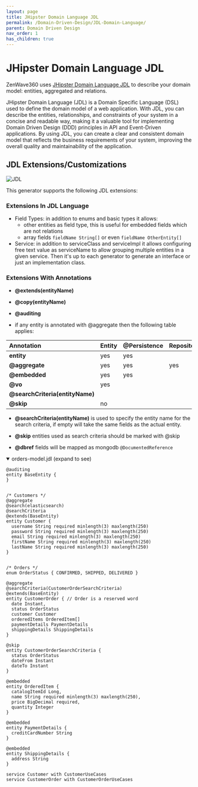 ```yaml
---
layout: page
title: JHipster Domain Language JDL
permalink: /Domain-Driven-Design/JDL-Domain-Language/
parent: Domain Driven Design
nav_order: 1
has_children: true
---
```


#  JHipster Domain Language JDL

ZenWave360 uses [JHipster Domain Language JDL](https://www.jhipster.tech/jdl/intro) to describe your domain model: entities, aggregated and relations.

JHipster Domain Language (JDL) is a Domain Specific Language (DSL) used to define the domain model of a web application. With JDL, you can describe the entities, relationships, and constraints of your system in a concise and readable way, making it a valuable tool for implementing Domain Driven Design (DDD) principles in API and Event-Driven applications. By using JDL, you can create a clear and consistent domain model that reflects the business requirements of your system, improving the overall quality and maintainability of the application.

## JDL Extensions/Customizations

![JDL](https://raw.githubusercontent.com/ZenWave360/zenwave-sdk/main/docs/04-DDD-Agreggates-BoundedContexts-Orders_JDL.png)

This generator supports the following JDL extensions:

### Extensions In JDL Language
- Field Types: in addition to enums and basic types it allows:
  - other entities as field type, this is useful for embedded fields which are not relations
  - array fields `fieldName String[]` or even `fieldName OtherEntity[]`
- Service: in addition to serviceClass and serviceImpl it allows configuring free text value as serviceName to allow grouping multiple entities in a given service. Then it's up to each generator to generate an interface or just an implementation class.

### Extensions With Annotations

- **@extends(entityName)**
- **@copy(entityName)**
- **@auditing**

- if any entity is annotated with @aggregate then the following table applies:

| **Annotation**                  | **Entity** | **@Persistence** | **Repository** | **Id** |
|:--------------------------------|------------|:-----------------|:---------------|:-------|
| **entity**                      | yes        | yes              |                | yes    |
| **@aggregate**                  | yes        | yes              | yes            | yes    |
| **@embedded**                   | yes        | yes              |                |        |
| **@vo**                         | yes        |                  |                |        |
| **@searchCriteria(entityName)** |            |                  |                |        |
| **@skip**                       | no         |                  |                |        |

- **@searchCriteria(entityName)** is used to specify the entity name for the search criteria, if empty will take the same fields as the actual entity.
- **@skip** entities used as search criteria should be marked with @skip

- **@dbref** fields will be mapped as mongodb `@DocumentedReference`

<details open markdown="1">
  <summary>orders-model.jdl (expand to see)</summary>

```jdl
@auditing
entity BaseEntity {
}


/* Customers */
@aggregate
@search(elasticsearch)
@searchCriteria
@extends(BaseEntity)
entity Customer {
  username String required minlength(3) maxlength(250)
  password String required minlength(3) maxlength(250)
  email String required minlength(3) maxlength(250)
  firstName String required minlength(3) maxlength(250)
  lastName String required minlength(3) maxlength(250)
}


/* Orders */
enum OrderStatus { CONFIRMED, SHIPPED, DELIVERED }

@aggregate
@searchCriteria(CustomerOrderSearchCriteria)
@extends(BaseEntity)
entity CustomerOrder { // Order is a reserved word
  date Instant,
  status OrderStatus
  customer Customer
  orderedItems OrderedItem[]
  paymentDetails PaymentDetails
  shippingDetails ShippingDetails
}

@skip
entity CustomerOrderSearchCriteria {
  status OrderStatus
  dateFrom Instant
  dateTo Instant
}

@embedded
entity OrderedItem {
  catalogItemId Long,
  name String required minlength(3) maxlength(250),
  price BigDecimal required,
  quantity Integer
}

@embedded
entity PaymentDetails {
  creditCardNumber String
}

@embedded
entity ShippingDetails {
  address String
}

service Customer with CustomerUseCases
service CustomerOrder with CustomerOrderUseCases
```
</details>
